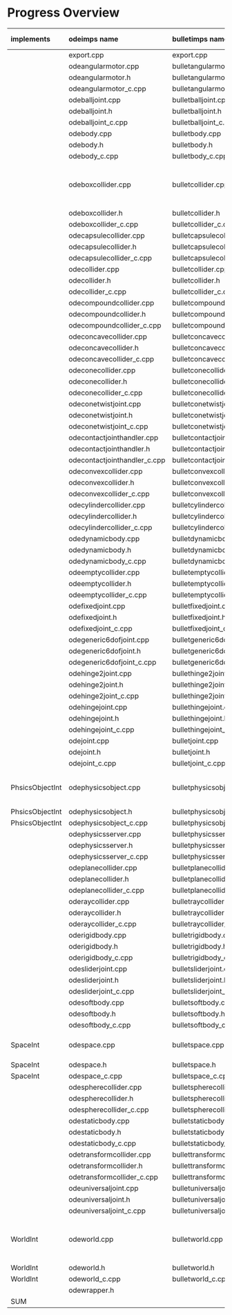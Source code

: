 # Progress Overview #

|implements | odeimps name| bulletimps name | percentage done | comment on status | comment on testing | was tested |
|:----------|:------------|:----------------|:----------------|:------------------|:-------------------|:-----------|
|  |    export.cpp| export.cpp|100|  |  | no |
|  |    odeangularmotor.cpp|bulletangularmotor.cpp |2 |  |  | no |
|  |    odeangularmotor.h|bulletangularmotor.h |2 |  |  | no |
|  |    odeangularmotor\_c.cpp|bulletangularmotor\_c.cpp |2 |  |  | no |
|  |    odeballjoint.cpp|bulletballjoint.cpp |2 |  |  | no |
|  |    odeballjoint.h| bulletballjoint.h|2 |  |  | no |
|  |    odeballjoint\_c.cpp|bulletballjoint\_c.cpp |2 |  |  | no |
|  |    odebody.cpp|bulletbody.cpp |100|  |  | no |
|  |    odebody.h|bulletbody.h |100|  |  | no |
|  |    odebody\_c.cpp|bulletbody\_c.cpp |100|  |  | no |
|  |    odeboxcollider.cpp|bulletcollider.cpp |5 | mapping to btCollisionObject is problematic as is mapping to btCollisionShape |  | no |
|  |    odeboxcollider.h|bulletcollider.h |100|  |  | no |
|  |    odeboxcollider\_c.cpp|bulletcollider\_c.cpp |100|  |  | no |
|  |    odecapsulecollider.cpp|bulletcapsulecollider.cpp |2 |  |  | no |
|  |    odecapsulecollider.h|bulletcapsulecollider.h|2 |  |  | no |
|  |    odecapsulecollider\_c.cpp|bulletcapsulecollider\_c.cpp|2 |  |  | no |
|  |    odecollider.cpp|    bulletcollider.cpp|2 |  |  | no |
|  |    odecollider.h|    bulletcollider.h|2 |  |  | no |
|  |    odecollider\_c.cpp|    bulletcollider\_c.cpp|2 |  |  | no |
|  |    odecompoundcollider.cpp|    bulletcompoundcollider.cpp|2 |  |  | no |
|  |    odecompoundcollider.h|    bulletcompoundcollider.h|2 |  |  | no |
|  |    odecompoundcollider\_c.cpp|    bulletcompoundcollider\_c.cpp|2 |  |  | no |
|  |    odeconcavecollider.cpp|    bulletconcavecollider.cpp|2 |  |  | no |
|  |    odeconcavecollider.h|    bulletconcavecollider.h|2 |  |  | no |
|  |    odeconcavecollider\_c.cpp|    bulletconcavecollider\_c.cpp|2 |  |  | no |
|  |    odeconecollider.cpp|    bulletconecollider.cpp|2 |  |  | no |
|  |    odeconecollider.h|    bulletconecollider.h|2 |  |  | no |
|  |    odeconecollider\_c.cpp|    bulletconecollider\_c.cpp|2 |  |  | no |
|  |    odeconetwistjoint.cpp|    bulletconetwistjoint.cpp|2 |  |  | no |
|  |    odeconetwistjoint.h|    bulletconetwistjoint.h|2 |  |  | no |
|  |    odeconetwistjoint\_c.cpp|    bulletconetwistjoint\_c.cpp|2 |  |  | no |
|  |    odecontactjointhandler.cpp|    bulletcontactjointhandler.cpp|2 |  |  | no |
|  |    odecontactjointhandler.h|    bulletcontactjointhandler.h|2 |  |  | no |
|  |    odecontactjointhandler\_c.cpp|    bulletcontactjointhandler\_c.cpp|2 |  |  | no |
|  |    odeconvexcollider.cpp|    bulletconvexcollider.cpp|2 |  |  | no |
|  |    odeconvexcollider.h|    bulletconvexcollider.h|2 |  |  | no |
|  |    odeconvexcollider\_c.cpp|    bulletconvexcollider\_c.cpp|2 |  |  | no |
|  |    odecylindercollider.cpp|    bulletcylindercollider.cpp|2 |  |  | no |
|  |    odecylindercollider.h|    bulletcylindercollider.h|2 |  |  | no |
|  |    odecylindercollider\_c.cpp|    bulletcylindercollider\_c.cpp|2 |  |  | no |
|  |    odedynamicbody.cpp|    bulletdynamicbody.cpp|2 |  |  | no |
|  |    odedynamicbody.h|    bulletdynamicbody.h|2 |  |  | no |
|  |    odedynamicbody\_c.cpp|    bulletdynamicbody\_c.cpp|2 |  |  | no |
|  |    odeemptycollider.cpp|    bulletemptycollider.cpp|2 |  |  | no |
|  |    odeemptycollider.h|    bulletemptycollider.h|2 |  |  | no |
|  |    odeemptycollider\_c.cpp|    bulletemptycollider\_c.cpp|2 |  |  | no |
|  |    odefixedjoint.cpp|    bulletfixedjoint.cpp|2 |  |  | no |
|  |    odefixedjoint.h|    bulletfixedjoint.h|2 |  |  | no |
|  |    odefixedjoint\_c.cpp|    bulletfixedjoint\_c.cpp|2 |  |  | no |
|  |    odegeneric6dofjoint.cpp|    bulletgeneric6dofjoint.cpp|2 |  |  | no |
|  |    odegeneric6dofjoint.h|    bulletgeneric6dofjoint.h|2 |  |  | no |
|  |    odegeneric6dofjoint\_c.cpp|    bulletgeneric6dofjoint\_c.cpp|2 |  |  | no |
|  |    odehinge2joint.cpp|    bullethinge2joint.cpp|2 |  |  | no |
|  |    odehinge2joint.h|    bullethinge2joint.h|2 |  |  | no |
|  |    odehinge2joint\_c.cpp|    bullethinge2joint\_c.cpp|2 |  |  | no |
|  |    odehingejoint.cpp|    bullethingejoint.cpp|2 |  |  | no |
|  |    odehingejoint.h|    bullethingejoint.h|2 |  |  | no |
|  |    odehingejoint\_c.cpp|    bullethingejoint\_c.cpp|2 |  |  | no |
|  |    odejoint.cpp|    bulletjoint.cpp|2 |  |  | no |
|  |    odejoint.h|    bulletjoint.h|2 |  |  | no |
|  |    odejoint\_c.cpp|    bulletjoint\_c.cpp|2 |  |  | no |
|PhsicsObjectInt |    odephysicsobject.cpp| bulletphysicsobject.cpp|90| investigate functions that ode doesn't implement| matrix conversion needs to be tested| no |
|PhsicsObjectInt |    odephysicsobject.h| bulletphysicsobject.h|100|  |  | no |
|PhsicsObjectInt |    odephysicsobject\_c.cpp| bulletphysicsobject\_c.cpp|100|  |  | no |
|  |    odephysicsserver.cpp|    bulletphysicsserver.cpp|2 |  |  | no |
|  |    odephysicsserver.h|    bulletphysicsserver.h|2 |  |  | no |
|  |    odephysicsserver\_c.cpp|    bulletphysicsserver\_c.cpp|2 |  |  | no |
|  |    odeplanecollider.cpp|    bulletplanecollider.cpp|2 |  |  | no |
|  |    odeplanecollider.h|    bulletplanecollider.h|2 |  |  | no |
|  |    odeplanecollider\_c.cpp|    bulletplanecollider\_c.cpp|2 |  |  | no |
|  |    oderaycollider.cpp|    bulletraycollider.cpp|2 |  |  | no |
|  |    oderaycollider.h|    bulletraycollider.h|2 |  |  | no |
|  |    oderaycollider\_c.cpp|    bulletraycollider\_c.cpp|2 |  |  | no |
|  |    oderigidbody.cpp|    bulletrigidbody.cpp|2 |  |  | no |
|  |    oderigidbody.h|    bulletrigidbody.h|2 |  |  | no |
|  |    oderigidbody\_c.cpp|    bulletrigidbody\_c.cpp|2 |  |  | no |
|  |    odesliderjoint.cpp|    bulletsliderjoint.cpp|2 |  |  | no |
|  |    odesliderjoint.h|    bulletsliderjoint.h|2 |  |  | no |
|  |    odesliderjoint\_c.cpp|    bulletsliderjoint\_c.cpp|2 |  |  | no |
|  |    odesoftbody.cpp|    bulletsoftbody.cpp|2 |  |  | no |
|  |    odesoftbody.h|    bulletsoftbody.h|2 |  |  | no |
|  |    odesoftbody\_c.cpp|    bulletsoftbody\_c.cpp|2 |  |  | no |
|SpaceInt |    odespace.cpp| bulletspace.cpp|2 |not implemented in bullet see [BulletSpaces](BulletSpaces.md) |test if returning 0 for the IDs gets us into trouble | no |
|SpaceInt |    odespace.h| bulletspace.h|2 |  |  | no |
|SpaceInt |    odespace\_c.cpp| bulletspace\_c.cpp|2 |  |  | no |
|  |    odespherecollider.cpp|    bulletspherecollider.cpp|2 |  |  | no |
|  |    odespherecollider.h|    bulletspherecollider.h|2 |  |  | no |
|  |    odespherecollider\_c.cpp|    bulletspherecollider\_c.cpp|2 |  |  | no |
|  |    odestaticbody.cpp|    bulletstaticbody.cpp|2 |  |  | no |
|  |    odestaticbody.h|    bulletstaticbody.h|2 |  |  | no |
|  |    odestaticbody\_c.cpp|    bulletstaticbody\_c.cpp|2 |  |  | no |
|  |    odetransformcollider.cpp|    bullettransformcollider.cpp|2 |  |  | no |
|  |    odetransformcollider.h|    bullettransformcollider.h|2 |  |  | no |
|  |    odetransformcollider\_c.cpp|    bullettransformcollider\_c.cpp|2 |  |  | no |
|  |    odeuniversaljoint.cpp|    bulletuniversaljoint.cpp|2 |  |  | no |
|  |    odeuniversaljoint.h|    bulletuniversaljoint.h|2 |  |  | no |
|  |    odeuniversaljoint\_c.cpp|    bulletuniversaljoint\_c.cpp|2 |  |  | no |
|WorldInt |    odeworld.cpp| bulletworld.cpp|90| think of something for margins and autodisable| test if the collisionConfiguration is the one that we created otherwise we have a memory leak| no |
|WorldInt |    odeworld.h| bulletworld.h|100|  |  | no |
|WorldInt |    odeworld\_c.cpp| bulletworld\_c.cpp|100|  |  | no |
|  |    odewrapper.h|  |2 |  |  | no |
| SUM|  |  | 13.5|  |  | no |